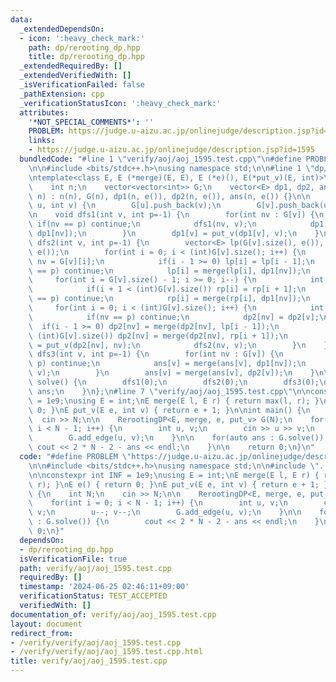 ```yaml
---
data:
  _extendedDependsOn:
  - icon: ':heavy_check_mark:'
    path: dp/rerooting_dp.hpp
    title: dp/rerooting_dp.hpp
  _extendedRequiredBy: []
  _extendedVerifiedWith: []
  _isVerificationFailed: false
  _pathExtension: cpp
  _verificationStatusIcon: ':heavy_check_mark:'
  attributes:
    '*NOT_SPECIAL_COMMENTS*': ''
    PROBLEM: https://judge.u-aizu.ac.jp/onlinejudge/description.jsp?id=1595
    links:
    - https://judge.u-aizu.ac.jp/onlinejudge/description.jsp?id=1595
  bundledCode: "#line 1 \"verify/aoj/aoj_1595.test.cpp\"\n#define PROBLEM \"https://judge.u-aizu.ac.jp/onlinejudge/description.jsp?id=1595\"\
    \n\n#include <bits/stdc++.h>\nusing namespace std;\n\n#line 1 \"dp/rerooting_dp.hpp\"\
    \ntemplate<class E, E (*merge)(E, E), E (*e)(), E(*put_v)(E, int)>\nstruct RerootingDP{\n\
    \    int n;\n    vector<vector<int>> G;\n    vector<E> dp1, dp2, ans;\n    RerootingDP(int\
    \ n) : n(n), G(n), dp1(n, e()), dp2(n, e()), ans(n, e()) {}\n\n    void add_edge(int\
    \ u, int v) {\n        G[u].push_back(v);\n        G[v].push_back(u);\n    }\n\
    \n    void dfs1(int v, int p=-1) {\n        for(int nv : G[v]) {\n           \
    \ if(nv == p) continue;\n            dfs1(nv, v);\n            dp1[v] = merge(dp1[v],\
    \ dp1[nv]);\n        }\n        dp1[v] = put_v(dp1[v], v);\n    }\n\n    void\
    \ dfs2(int v, int p=-1) {\n        vector<E> lp(G[v].size(), e()), rp(G[v].size(),\
    \ e());\n        for(int i = 0; i < (int)G[v].size(); i++) {\n            int\
    \ nv = G[v][i];\n            if(i - 1 >= 0) lp[i] = lp[i - 1];\n            if(nv\
    \ == p) continue;\n            lp[i] = merge(lp[i], dp1[nv]);\n        }\n   \
    \     for(int i = G[v].size() - 1; i >= 0; i--) {\n            int nv = G[v][i];\n\
    \            if(i + 1 < (int)G[v].size()) rp[i] = rp[i + 1];\n            if(nv\
    \ == p) continue;\n            rp[i] = merge(rp[i], dp1[nv]);\n        }\n   \
    \     for(int i = 0; i < (int)G[v].size(); i++) {\n            int nv = G[v][i];\n\
    \            if(nv == p) continue;\n            dp2[nv] = dp2[v];\n          \
    \  if(i - 1 >= 0) dp2[nv] = merge(dp2[nv], lp[i - 1]);\n            if(i + 1 <\
    \ (int)G[v].size()) dp2[nv] = merge(dp2[nv], rp[i + 1]);\n            dp2[nv]\
    \ = put_v(dp2[nv], nv);\n            dfs2(nv, v);\n        }\n    }\n\n    void\
    \ dfs3(int v, int p=-1) {\n        for(int nv : G[v]) {\n            if(nv ==\
    \ p) continue;\n            ans[v] = merge(ans[v], dp1[nv]);\n            dfs3(nv,\
    \ v);\n        }\n        ans[v] = merge(ans[v], dp2[v]);\n    }\n\n    vector<E>\
    \ solve() {\n        dfs1(0);\n        dfs2(0);\n        dfs3(0);\n        return\
    \ ans;\n    }\n};\n#line 7 \"verify/aoj/aoj_1595.test.cpp\"\n\nconstexpr int INF\
    \ = 1e9;\nusing E = int;\nE merge(E l, E r) { return max(l, r); }\nE e() { return\
    \ 0; }\nE put_v(E e, int v) { return e + 1; }\n\nint main() {\n    int N;\n  \
    \  cin >> N;\n\n    RerootingDP<E, merge, e, put_v> G(N);\n    for(int i = 0;\
    \ i < N - 1; i++) {\n        int u, v;\n        cin >> u >> v;\n        u--; v--;\n\
    \        G.add_edge(u, v);\n    }\n\n    for(auto ans : G.solve()) {\n       \
    \ cout << 2 * N - 2 - ans << endl;\n    }\n\n    return 0;\n}\n"
  code: "#define PROBLEM \"https://judge.u-aizu.ac.jp/onlinejudge/description.jsp?id=1595\"\
    \n\n#include <bits/stdc++.h>\nusing namespace std;\n\n#include \"../../dp/rerooting_dp.hpp\"\
    \n\nconstexpr int INF = 1e9;\nusing E = int;\nE merge(E l, E r) { return max(l,\
    \ r); }\nE e() { return 0; }\nE put_v(E e, int v) { return e + 1; }\n\nint main()\
    \ {\n    int N;\n    cin >> N;\n\n    RerootingDP<E, merge, e, put_v> G(N);\n\
    \    for(int i = 0; i < N - 1; i++) {\n        int u, v;\n        cin >> u >>\
    \ v;\n        u--; v--;\n        G.add_edge(u, v);\n    }\n\n    for(auto ans\
    \ : G.solve()) {\n        cout << 2 * N - 2 - ans << endl;\n    }\n\n    return\
    \ 0;\n}"
  dependsOn:
  - dp/rerooting_dp.hpp
  isVerificationFile: true
  path: verify/aoj/aoj_1595.test.cpp
  requiredBy: []
  timestamp: '2024-06-25 02:46:11+09:00'
  verificationStatus: TEST_ACCEPTED
  verifiedWith: []
documentation_of: verify/aoj/aoj_1595.test.cpp
layout: document
redirect_from:
- /verify/verify/aoj/aoj_1595.test.cpp
- /verify/verify/aoj/aoj_1595.test.cpp.html
title: verify/aoj/aoj_1595.test.cpp
---
```

